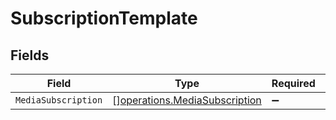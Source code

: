# SubscriptionTemplate


## Fields

| Field                                                                          | Type                                                                           | Required                                                                       | Description                                                                    |
| ------------------------------------------------------------------------------ | ------------------------------------------------------------------------------ | ------------------------------------------------------------------------------ | ------------------------------------------------------------------------------ |
| `MediaSubscription`                                                            | [][operations.MediaSubscription](../../models/operations/mediasubscription.md) | :heavy_minus_sign:                                                             | N/A                                                                            |